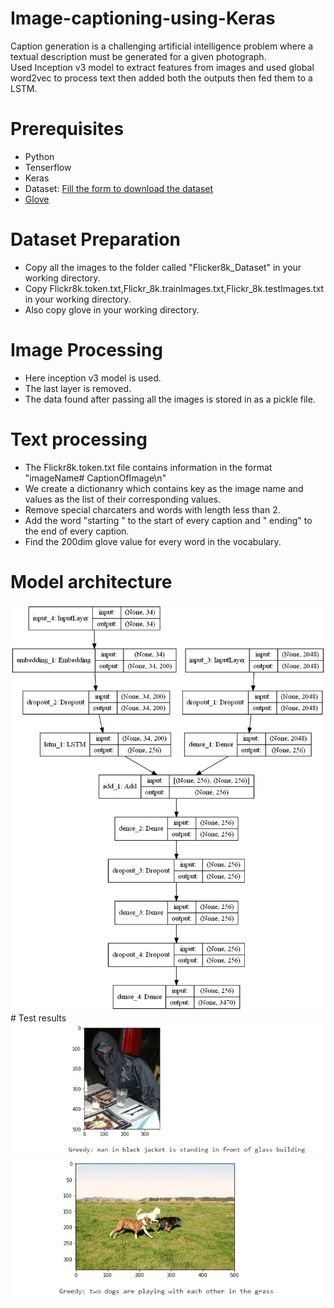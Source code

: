 # Image-captioning-using-Keras
Caption generation is a challenging artificial intelligence problem where a textual description must be generated for a given photograph.<br>
Used Inception v3 model to extract features from images and used global word2vec to process text then added both the outputs then fed them to a LSTM.
# Prerequisites
* Python
* Tenserflow
* Keras
* Dataset: <a href="https://forms.illinois.edu/sec/1713398"> Fill the form to  download the dataset</a>
* <a href="http://nlp.stanford.edu/data/glove.6B.zip">Glove</a>
# Dataset Preparation
* Copy all the images to the folder called "Flicker8k_Dataset" in your working directory.
* Copy Flickr8k.token.txt,Flickr_8k.trainImages.txt,Flickr_8k.testImages.txt in your working directory.
* Also copy glove in your working directory.
# Image Processing
*  Here inception v3 model is used.
* The last layer is removed.
* The data found after passing all the images is stored in as a pickle file.
# Text processing
* The Flickr8k.token.txt file contains information in the format "imageName# CaptionOfImage\n"
* We create a dictionanry which contains key as the image name and values as the list of their corresponding values.
* Remove special charcaters and words with length less than 2.
* Add the word "starting " to the start of every caption and " ending" to the end of every caption.
* Find the 200dim glove value for every word in the vocabulary.
# Model architecture
<img src="images/model.png">
# Test results
<img src="images/test1.png">
<br><img src="images/test2.png">
